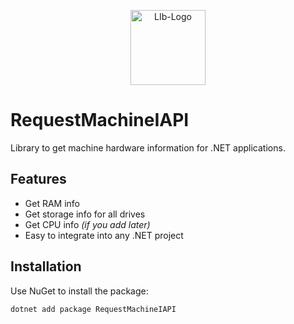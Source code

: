 <p align="center">
  <a href="https://imgbb.com/">
    <img src="https://i.ibb.co/XrDvpF7x/LIb-Logo.png" alt="LIb-Logo" border="0" width="120"/>
  </a>
</p>

# RequestMachineIAPI

Library to get machine hardware information for .NET applications.

## Features

- Get RAM info  
- Get storage info for all drives  
- Get CPU info *(if you add later)*  
- Easy to integrate into any .NET project  

## Installation

Use NuGet to install the package:

```powershell
dotnet add package RequestMachineIAPI
